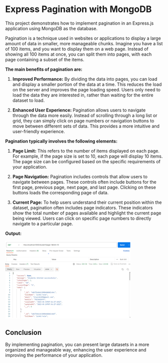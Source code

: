 # Express Pagination with MongoDB

This project demonstrates how to implement pagination in an Express.js application using MongoDB as the database.

Pagination is a technique used in websites or applications to display a large amount of data in smaller, more manageable chunks. Imagine you have a list of 100 items, and you want to display them on a web page. Instead of showing all 100 items at once, you can split them into pages, with each page containing a subset of the items.

**The main benefits of pagination are:**

1. **Improved Performance:** By dividing the data into pages, you can load and display a smaller portion of the data at a time. This reduces the load on the server and improves the page loading speed. Users only need to load the data they are interested in, rather than waiting for the entire dataset to load.

2. **Enhanced User Experience:** Pagination allows users to navigate through the data more easily. Instead of scrolling through a long list or grid, they can simply click on page numbers or navigation buttons to move between different sets of data. This provides a more intuitive and user-friendly experience.

**Pagination typically involves the following elements:**

1. **Page Limit:** This refers to the number of items displayed on each page. For example, if the page size is set to 10, each page will display 10 items. The page size can be configured based on the specific requirements of your application.

2. **Page Navigation:** Pagination includes controls that allow users to navigate between pages. These controls often include buttons for the first page, previous page, next page, and last page. Clicking on these buttons loads the corresponding page of data.

3. **Current Page:** To help users understand their current position within the dataset, pagination often includes page indicators. These indicators show the total number of pages available and highlight the current page being viewed. Users can click on specific page numbers to directly navigate to a particular page.

**Output:**

<img src='./screenshot-1.png' width="400px"/>

## Conclusion 

By implementing pagination, you can present large datasets in a more organized and manageable way, enhancing the user experience and improving the performance of your application.
